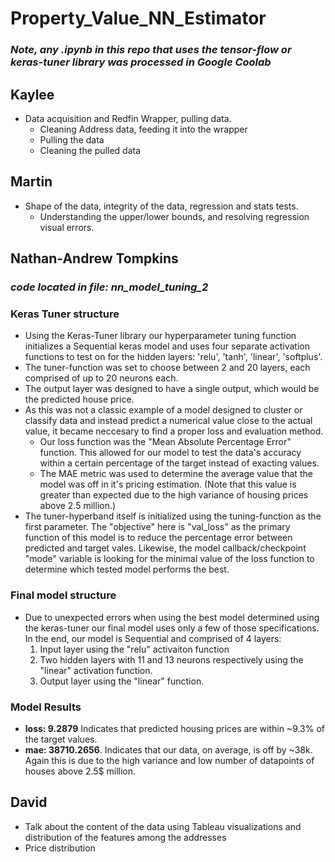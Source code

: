 # Property_Value_NN_Estimator
### _Note, any .ipynb in this repo that uses the tensor-flow or keras-tuner library was processed in Google Coolab_
## Kaylee
  - Data acquisition and Redfin Wrapper, pulling data.
      - Cleaning Address data, feeding it into the wrapper
      - Pulling the data
      - Cleaning the pulled data
    
## Martin
  - Shape of the data, integrity of the data, regression and stats tests.
      - Understanding the upper/lower bounds, and resolving regression visual errors.

## Nathan-Andrew Tompkins
  ### _code located in file: nn_model_tuning_2_
  ### Keras Tuner structure
  - Using the Keras-Tuner library our hyperparameter tuning function initializes a Sequential keras model and uses four separate activation functions to test on for the hidden layers: 'relu', 'tanh', 'linear', 'softplus'.
  - The tuner-function was set to choose between 2 and 20 layers, each comprised of up to 20 neurons each.
  - The output layer was designed to have a single output, which would be the predicted house price.
  - As this was not a classic example of a model designed to cluster or classify data and instead predict a numerical value close to the actual value, it became neccesary to find a proper loss and evaluation method.
    - Our loss function was the "Mean Absolute Percentage Error" function. This allowed for our model to test the data's accuracy within a certain percentage of the target instead of exacting values.
    - The MAE metric was used to determine the average value that the model was off in it's pricing estimation. (Note that this value is greater than expected due to the high variance of housing prices above 2.5 million.)
  - The tuner-hyperband itself is initialized using the tuning-function as the first parameter. The "objective" here is "val_loss" as the primary function of this model is to reduce the percentage error between predicted and target vales. Likewise, the model callback/checkpoint "mode" variable is looking for the minimal value of the loss function to determine which tested model performs the best.

  ### Final model structure
  - Due to unexpected errors when using the best model determined using the keras-tuner our final model uses only a few of those specifications. In the end, our model is Sequential and comprised of 4 layers:
    1. Input layer using the "relu" activaiton function
    2. Two hidden layers with 11 and 13 neurons respectively using the "linear" activation function.
    3. Output layer using the "linear" function.
   
  ### Model Results
  - **loss: 9.2879** Indicates that predicted housing prices are within ~9.3% of the target values.
  - **mae: 38710.2656**. Indicates that our data, on average, is off by ~38k. Again this is due to the high variance and low number of datapoints of houses above 2.5$ million.
  
## David
  - Talk about the content of the data using Tableau visualizations and distribution of the features among the addresses
  - Price distribution

